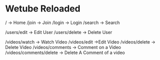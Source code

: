 # Wetube Reloaded

/ -> Home
/join -> Join
/login -> Login
/search -> Search

/users/edit -> Edit User
/users/delete -> Delete User

/videos/watch -> Watch Video
/videos/edit ->Edit Video
/videos/delete -> Delete Video
/videos/comments -> Comment on a Video
/videos/comments/delete -> Delete A Comment of a video
